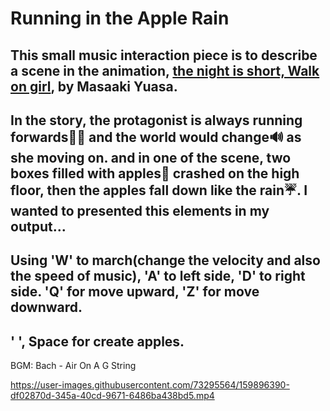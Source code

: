  # Running in the Apple Rain
## This small music interaction piece is to describe a scene in the animation, [the night is short, Walk on girl](https://www.rottentomatoes.com/m/the_night_is_short_walk_on_girl), by Masaaki Yuasa.
## In the story, the protagonist is always running forwards🏃‍♀️ and the world would change🔊 as she moving on. and in one of the scene, two boxes filled with apples🍎 crashed on the high floor, then the apples fall down like the rain☔️. I wanted to presented this elements in my output...

## Using 'W' to march(change the velocity and also the speed of music), 'A' to left side, 'D' to right side. 'Q' for move upward, 'Z' for move downward.
## ' ', Space for create apples.
BGM: Bach - Air On A G String


https://user-images.githubusercontent.com/73295564/159896390-df02870d-345a-40cd-9671-6486ba438bd5.mp4

